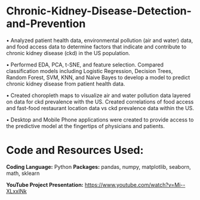 # Chronic-Kidney-Disease-Detection-and-Prevention
•	Analyzed patient health data, environmental pollution (air and water) data, and food access data to determine factors that indicate and contribute to chronic kidney disease (ckd) in the US population. 

•	Performed EDA, PCA, t-SNE, and feature selection. Compared classification models including Logistic Regression, Decision Trees, Random Forest, SVM, KNN, and Naive Bayes to develop a model to predict chronic kidney disease from patient health data.

•	Created choropleth maps to visualize air and water pollution data layered on data for ckd prevalence with the US. Created correlations of food access and fast-food restaurant location data vs ckd prevalence data within the US.

•	Desktop and Mobile Phone applications were created to provide access to the predictive model at the fingertips of physicians and patients.

# Code and Resources Used:

**Coding Language:** Python
**Packages:** pandas, numpy, matplotlib, seaborn, math, sklearn

**YouTube Project Presentation:**
https://www.youtube.com/watch?v=Mi--XLxxINk
